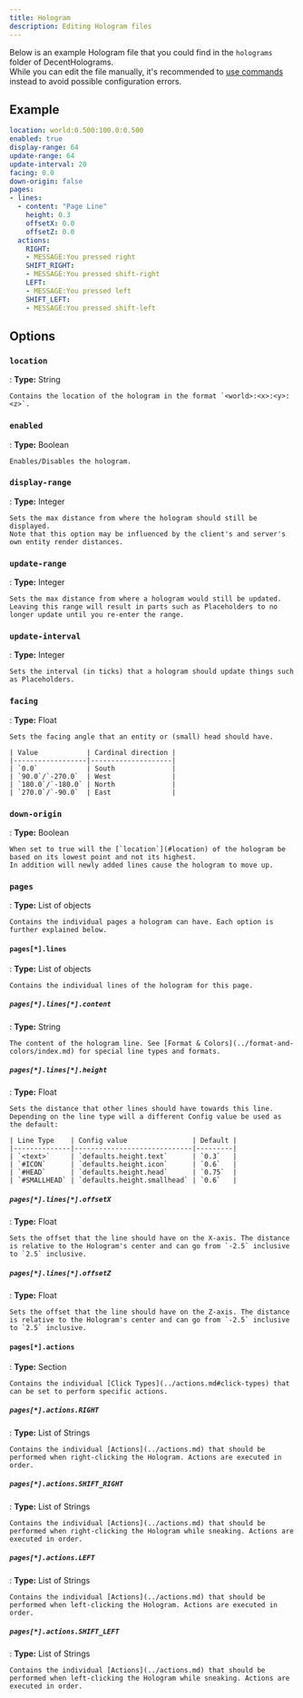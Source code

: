 ```yaml
---
title: Hologram
description: Editing Hologram files
---
```


Below is an example Hologram file that you could find in the `holograms` folder of DecentHolograms.  
While you can edit the file manually, it's recommended to [use commands](../commands/index.md) instead to avoid possible configuration errors.

## Example

```yaml title="hologram.yml"
location: world:0.500:100.0:0.500
enabled: true
display-range: 64
update-range: 64
update-interval: 20
facing: 0.0
down-origin: false
pages:
- lines:
  - content: "Page Line"
    height: 0.3
    offsetX: 0.0
    offsetZ: 0.0
  actions:
    RIGHT:
    - MESSAGE:You pressed right
    SHIFT_RIGHT:
    - MESSAGE:You pressed shift-right
    LEFT:
    - MESSAGE:You pressed left
    SHIFT_LEFT:
    - MESSAGE:You pressed shift-left
```

## Options

### `location`

:   **Type:** String
    
    Contains the location of the hologram in the format `<world>:<x>:<y>:<z>`.

### `enabled`

:   **Type:** Boolean
    
    Enables/Disables the hologram.

### `display-range`

:   **Type:** Integer
    
    Sets the max distance from where the hologram should still be displayed.  
    Note that this option may be influenced by the client's and server's own entity render distances.

### `update-range`

:   **Type:** Integer
    
    Sets the max distance from where a hologram would still be updated.  
    Leaving this range will result in parts such as Placeholders to no longer update until you re-enter the range.

### `update-interval`

:   **Type:** Integer
    
    Sets the interval (in ticks) that a hologram should update things such as Placeholders.

### `facing`

:   **Type:** Float
    
    Sets the facing angle that an entity or (small) head should have.
    
    | Value            | Cardinal direction |
    |------------------|--------------------|
    | `0.0`            | South              |
    | `90.0`/`-270.0`  | West               |
    | `180.0`/`-180.0` | North              |
    | `270.0`/`-90.0`  | East               |

### `down-origin`

:   **Type:** Boolean
    
    When set to true will the [`location`](#location) of the hologram be based on its lowest point and not its highest.  
    In addition will newly added lines cause the hologram to move up.

### `pages`

:   **Type:** List of objects
    
    Contains the individual pages a hologram can have. Each option is further explained below.

#### `pages[*].lines`

:   **Type:** List of objects
    
    Contains the individual lines of the hologram for this page.

##### `pages[*].lines[*].content`

:   **Type:** String
    
    The content of the hologram line. See [Format & Colors](../format-and-colors/index.md) for special line types and formats.

##### `pages[*].lines[*].height`

:   **Type:** Float
    
    Sets the distance that other lines should have towards this line.  
    Depending on the line type will a different Config value be used as the default:
    
    | Line Type    | Config value                | Default |
    |--------------|-----------------------------|---------|
    | `<text>`     | `defaults.height.text`      | `0.3`   |
    | `#ICON`      | `defaults.height.icon`      | `0.6`   |
    | `#HEAD`      | `defaults.height.head`      | `0.75`  |
    | `#SMALLHEAD` | `defaults.height.smallhead` | `0.6`   |

##### `pages[*].lines[*].offsetX`

:   **Type:** Float
    
    Sets the offset that the line should have on the X-axis. The distance is relative to the Hologram's center and can go from `-2.5` inclusive to `2.5` inclusive.

##### `pages[*].lines[*].offsetZ`

:   **Type:** Float
    
    Sets the offset that the line should have on the Z-axis. The distance is relative to the Hologram's center and can go from `-2.5` inclusive to `2.5` inclusive.

#### `pages[*].actions`

:   **Type:** Section
    
    Contains the individual [Click Types](../actions.md#click-types) that can be set to perform specific actions.

##### `pages[*].actions.RIGHT`

:   **Type:** List of Strings
    
    Contains the individual [Actions](../actions.md) that should be performed when right-clicking the Hologram. Actions are executed in order.

##### `pages[*].actions.SHIFT_RIGHT`

:   **Type:** List of Strings
    
    Contains the individual [Actions](../actions.md) that should be performed when right-clicking the Hologram while sneaking. Actions are executed in order.

##### `pages[*].actions.LEFT`

:   **Type:** List of Strings
    
    Contains the individual [Actions](../actions.md) that should be performed when left-clicking the Hologram. Actions are executed in order.

##### `pages[*].actions.SHIFT_LEFT`

:   **Type:** List of Strings
    
    Contains the individual [Actions](../actions.md) that should be performed when left-clicking the Hologram while sneaking. Actions are executed in order.